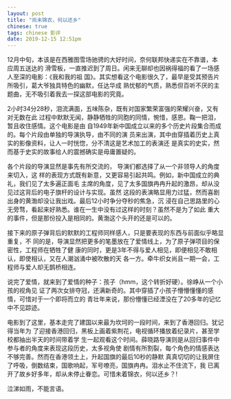 ```yaml
---
layout: post
title: "尚未锦衣，何以还乡"
chinese: true
tags: chinese 影评
date: 2019-12-15 12:51pm
---
```

   12月中旬，本该是在西雅图雪场驰骋的大好时间，奈何联邦快递实在不靠谱，本应周五送达的
滑雪板，一直推迟到了周日。闲来无聊却也因祸得福的看了一场感人至深的电影：《我和我的祖
国》。其实想看这个电影很久了，最早是受其预告片所吸引，葛大爷独具特色的幽默，任达华成
熟忧郁的气质，熟悉但百听不厌的主题曲，无不吸引着我去一探这部电影的究竟。
    
   2小时34分28秒，泪流满面，五味陈杂，既有对国家繁荣富强的荣耀兴奋，又有对无数在此
过程中默默无闻，静静牺牲的同胞的同情，惋惜，感恩。鞠一把泪，暂且收住感情。这个电影是由
自1949年新中国成立以来的多个历史片段集合而成的。每个片段由单独的导演执导，由不同的演
员来出演，其中由穿插着历史上真实的影像资料，让人一时恍惚，分不清这是艺术加工的表演还
是真实的史实，然而基于史实的故事给人的震撼确实是毋庸置疑的。 

   各个片段的导演显然是事先有所交流的， 导演们都选择了从一个非领导人的角度来切入，这
样的表现方式既有新意，又更容易引起共鸣。例如，新中国成立的典礼，我们见了太多遍正面毛
主席的角度，见了太多国旗冉冉升起的激昂，却从没见过这背后的电子旗杆的设计与实现。虽然
这段的表演略显用力过猛，然而喜剧出身的黄渤却没让我出戏。最后12小时争分夺秒的焦急，沉
浸在自己思路里的心无旁骛，看起来好熟悉。谁在一生中没有过这样的时刻？虽然不是为了如此
重大的事件，但是那份投入是相同的。黄渤这个头开的还是可以的。
   
   接下来的原子弹背后的默默的工程师同样感人，只是要表现的东西与前面似乎略显重复，不
同的是，导演显然把更多的笔墨放在了爱情线上，为了原子弹项目的保密性，工程师在牺牲了健
康的同时，更是3年不得与爱人相见，即便相见不敢相认，即使相认，又在人潮汹涌中被吹散的天
各一方。牵牛织女尚且一期一会，工程师与爱人却无鹊桥相连。
   
   说完了爱情，就来到了爱情的种子：孩子（hmm，这个转折好硬）。徐峥从一个小孩的视角见
证了两次女排夺冠，还满新奇的。其中穿插了小孩子懵懵懂懂的感情，可惜对于一个即将而立的
青壮年来说，那份懵懂已经湮没在了20多年的记忆中不见踪迹。
   
   电影到了这里，基本走完了建国以来最为坎坷的一段时间，来到了香港回归。犹记得当年为
了迎接香港回归，黑板上画着紫荆花，电视循环播放着纪录片，甚至学校都抽出半天的时间带着学
生一起观看这个时间。薛晓路导演则是从回归事件中参与者的角度来表现这段历史，太多视角使
剧情有所割裂，每个角色的情感表达不够完善。然而在香港领土上，升起国旗的最后10秒的静默
真真切切的让我屏住了呼吸，倒数结束，国歌响起，军号嘹亮，国旗冉冉。泪水止不住流下，我
已离开了故乡好多年，却从未停止眷恋。可惜未着锦衣，何以还乡？!
   
   泣涕如雨，不能言语。

